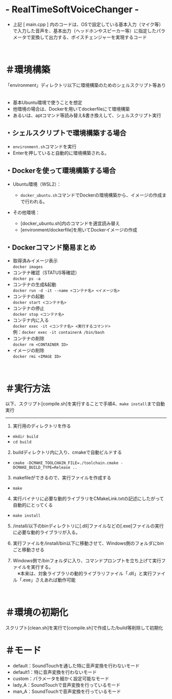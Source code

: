# - RealTimeSoftVoiceChanger -


- 上記 [ main.cpp ] 内のコードは、OSで設定している基本入力（マイク等）で入力した音声を、基本出力（ヘッドホンやスピーカー等）に指定したパラメータで変換して出力する、ボイスチェンジャーを実現するコード
<br>


# ＃環境構築

「environment」ディレクトリ以下に環境構築のためのシェルスクリプト等あり<br>
　
- 基本Ubuntu環境で使うことを想定
- 他環境の場合は、Dockerを用いてdockerfileにて環境構築
- あるいは、aptコマンド等読み替え&書き換えして、シェルスクリプト実行


## ・シェルスクリプトで環境構築する場合

- `environment.sh`コマンドを実行
- Enterを押していると自動的に環境構築される。

## ・Dockerを使って環境構築する場合

- Ubuntu環境（WSL2）：
    - `docker_ubuntu.sh`コマンドでDockerの環境構築から、イメージの作成まで行われる。

- その他環境：
    - [docker_ubuntu.sh]内のコマンドを適宜読み替え
    - [environment/dockerfile]を用いてDockerイメージの作成

## ・Dockerコマンド簡易まとめ

- 取得済みイメージ表示<br>
`docker images`<br>
- コンテナ確認（STATUS等確認）<br>
`docker ps -a`<br>
- コンテナの生成&起動<br>
`docker run -d -it --name <コンテナ名> <イメージ名>`<br>
- コンテナの起動<br>
`docker start <コンテナ名>`<br>
- コンテナの停止<br>
`docker stop <コンテナ名>`<br>
- コンテナ内に入る<br>
`docker exec -it <コンテナ名> <実行するコマンド>`<br>
例：`docker exec -it containerA /bin/bash`<br>
- コンテナの削除<br>
`docker rm <CONTAINER ID>`<br>
- イメージの削除<br>
`docker rmi <IMAGE ID>`<br>


<br>


# ＃実行方法


以下、スクリプト[compile.sh]を実行することで手順4、`make install`まで自動実行

<hr>

1. 実行用のディレクトリを作る<br>
- `mkdir build`<br>
- `cd build`

2. buildディレクトリ内に入り、cmakeで自動ビルドする<br>
- `cmake -DCMAKE_TOOLCHAIN_FILE=./toolchain.cmake -DCMAKE_BUILD_TYPE=Release ..`<br>


3. makefileができるので、実行ファイルを作成する<br>
- `make`<br>



4. 実行バイナリに必要な動的ライブラリをCMakeLink.txtの記述にしたがって自動的にとってくる<br>
- `make install`<br>

5. /install/以下のbinディレクトリに[.dll]ファイルなどの[.exe]ファイルの実行に必要な動的ライブラリが入る。<br>


6. 実行ファイルを/install/bin以下に移動させて、Windows側のフォルダにbinごと移動させる<br>

7. Windows側で/binフォルダに入り、コマンドプロンプトを立ち上げて実行ファイルを実行する。<br/>
　※本来は、対象ライブラリの動的ライブラリファイル「.dll」と実行ファイル「.exe」さえあれば動作可能

<br>


# ＃環境の初期化

スクリプト[clean.sh]を実行で[compile.sh]で作成した/build等削除して初期化

# ＃モード

- default：SoundTouchを通した特に音声変換を行わないモード
- default1：特に音声変換を行わないモード
- custom：パラメータを細かく設定可能なモード
- lady_A：SoundTouchで音声変換を行っているモード
- man_A：SoundTouchで音声変換を行っているモード
